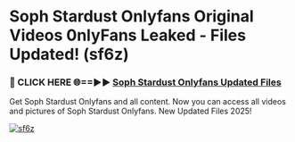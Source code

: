 # Soph Stardust Onlyfans Original Videos 0nlyFans Leaked - Files Updated! (sf6z)

<h3>🔴 CLICK HERE 🌐==►► <a href="https://tinyurl.com/2jnfzry5" rel="nofollow">Soph Stardust Onlyfans Updated Files</a></h3>

Get Soph Stardust Onlyfans and all content. Now you can access all videos and pictures of Soph Stardust Onlyfans. New Updated Files 2025!

[![sf6z](https://i.imgur.com/GyGTBgg.gif)](https://tinyurl.com/2jnfzry5)
